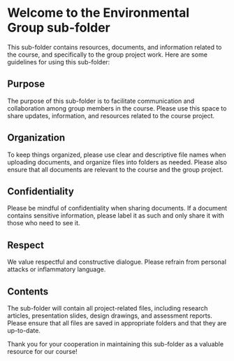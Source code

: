 # Welcome to the Environmental Group sub-folder
This sub-folder contains resources, documents, and information related to the course, and specifically to the group project work. Here are some guidelines for using this sub-folder:

## Purpose
The purpose of this sub-folder is to facilitate communication and collaboration among group members in the course. Please use this space to share updates, information, and resources related to the course project.

## Organization
To keep things organized, please use clear and descriptive file names when uploading documents, and organize files into folders as needed. Please also ensure that all documents are relevant to the course and the group project.

## Confidentiality
Please be mindful of confidentiality when sharing documents. If a document contains sensitive information, please label it as such and only share it with those who need to see it.

## Respect
We value respectful and constructive dialogue. Please refrain from personal attacks or inflammatory language.

## Contents
The sub-folder will contain all project-related files, including research articles, presentation slides, design drawings, and assessment reports. Please ensure that all files are saved in appropriate folders and that they are up-to-date.

Thank you for your cooperation in maintaining this sub-folder as a valuable resource for our course!
